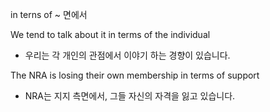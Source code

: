 in terns of
~ 면에서


We tend to talk about it in terms of the individual
- 우리는 각 개인의 관점에서 이야기 하는 경향이 있습니다.

The NRA is losing their own membership in terms of support
- NRA는 지지 측면에서, 그들 자신의 자격을 잃고 있습니다.
